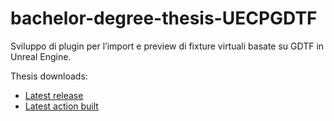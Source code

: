 # bachelor-degree-thesis-UECPGDTF
Sviluppo di plugin per l’import e preview di
fixture virtuali basate su GDTF in Unreal Engine.<br/>

Thesis downloads:
- [Latest release](https://youtu.be/dQw4w9WgXcQ)
- [Latest action built](https://nightly.link/stranck/bachelor-degree-thesis-UECPGDTF/workflows/buildLatex/main/PDF.zip)